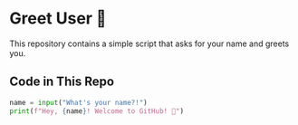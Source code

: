 # Greet User 👋  

This repository contains a simple script that asks for your name and greets you.  

## Code in This Repo  
```python
name = input("What's your name?!")  
print(f"Hey, {name}! Welcome to GitHub! 🚀")
